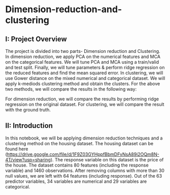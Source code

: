# Dimension-reduction-and-clustering


## I: Project Overview 
The project is divided into two parts- Dimension reduction and Clustering. In dimension reduction, we apply PCA on the numerical features and MCA on the categorical features. We will tune PCA and MCA using a train/valid and test split. Finally, we will tune parameters & perform ridge regression on the reduced features and find the mean squared error. In clustering, we will use Gower distance on the mixed numerical and categorical dataset. We will apply k-mediods clustering method and obtain the clusters. For the above two methods, we will compare the results in the following way:

For dimension reduction, we will compare the results by performing ridge regression on the original dataset.
For clustering, we will compare the result with the ground truth.

## II: Introduction 
In this notebook, we will be applying dimension reduction techniques and a clustering method on the housing dataset. The housing dataset can be found here (https://drive.google.com/file/d/1F9Z03GYHppfBbmDFvNsA89i2OQm8N-4T/view?usp=sharing). The response variable on this dataset is the price of the house. The dataset contains 80 features (including the response variable) and 1460 observations. After removing columns with more than 30 null values, we are left with 64 features (including response). Out of the 63 predictor variables, 34 variables are numerical and 29 variables are categorical.
